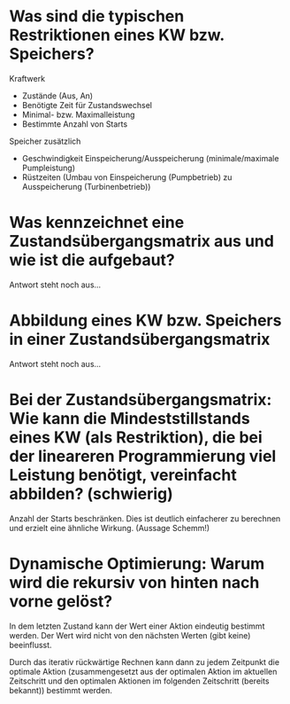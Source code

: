 # Was sind die typischen Restriktionen eines KW bzw. Speichers?
Kraftwerk
- Zustände (Aus, An)
- Benötigte Zeit für Zustandswechsel
- Minimal- bzw. Maximalleistung
- Bestimmte Anzahl von Starts

Speicher zusätzlich
- Geschwindigkeit Einspeicherung/Ausspeicherung (minimale/maximale Pumpleistung)
- Rüstzeiten (Umbau von Einspeicherung (Pumpbetrieb) zu Ausspeicherung (Turbinenbetrieb))

# Was kennzeichnet eine Zustandsübergangsmatrix aus und wie ist die aufgebaut?
Antwort steht noch aus...

# Abbildung eines KW bzw. Speichers in einer Zustandsübergangsmatrix
Antwort steht noch aus...

# Bei der Zustandsübergangsmatrix: Wie kann die Mindeststillstands eines KW (als Restriktion), die bei der lineareren Programmierung viel Leistung benötigt, vereinfacht abbilden? (schwierig)
Anzahl der Starts beschränken. Dies ist deutlich einfacherer zu berechnen und erzielt eine ähnliche Wirkung. (Aussage Schemm!)

# Dynamische Optimierung: Warum wird die rekursiv von hinten nach vorne gelöst?
In dem letzten Zustand kann der Wert einer Aktion eindeutig bestimmt werden.
Der Wert wird nicht von den nächsten Werten (gibt keine) beeinflusst.

Durch das iterativ rückwärtige Rechnen kann dann zu jedem Zeitpunkt die optimale Aktion (zusammengesetzt aus der optimalen Aktion im aktuellen Zeitschritt und den optimalen Aktionen im folgenden Zeitschritt (bereits bekannt)) bestimmt werden.

